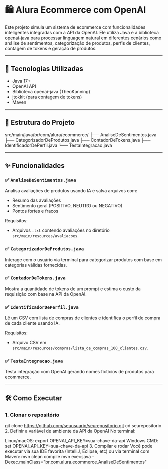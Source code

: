 # 🛍️ Alura Ecommerce com OpenAI

Este projeto simula um sistema de ecommerce com funcionalidades inteligentes integradas com a API da OpenAI. Ele utiliza Java e a biblioteca [openai-java](https://github.com/TheoKanning/openai-java) para processar linguagem natural em diferentes cenários como análise de sentimentos, categorização de produtos, perfis de clientes, contagem de tokens e geração de produtos.

---

## 🚀 Tecnologias Utilizadas

- Java 17+
- OpenAI API
- Biblioteca openai-java (TheoKanning)
- jtokkit (para contagem de tokens)
- Maven

---

## 📁 Estrutura do Projeto
src/main/java/br/com/alura/ecommerce/ ├── AnaliseDeSentimentos.java ├── CategorizadorDeProdutos.java ├── ContadorDeTokens.java ├── IdentificadorDePerfil.java └── TestaIntegracao.java

---

## ✨ Funcionalidades

### ✅ `AnaliseDeSentimentos.java`
Analisa avaliações de produtos usando IA e salva arquivos com:
- Resumo das avaliações
- Sentimento geral (POSITIVO, NEUTRO ou NEGATIVO)
- Pontos fortes e fracos

Requisitos:
- Arquivos `.txt` contendo avaliações no diretório `src/main/resources/avaliacoes`.

### ✅ `CategorizadorDeProdutos.java`
Interage com o usuário via terminal para categorizar produtos com base em categorias válidas fornecidas.

### ✅ `ContadorDeTokens.java`
Mostra a quantidade de tokens de um prompt e estima o custo da requisição com base na API da OpenAI.

### ✅ `IdentificadorDePerfil.java`
Lê um CSV com lista de compras de clientes e identifica o perfil de compra de cada cliente usando IA.

Requisitos:
- Arquivo CSV em `src/main/resources/compras/lista_de_compras_100_clientes.csv`.

### ✅ `TestaIntegracao.java`
Testa integração com OpenAI gerando nomes fictícios de produtos para ecommerce.

---

## 🛠️ Como Executar

### 1. Clonar o repositório

git clone https://github.com/seuusuario/seurepositorio.git
cd seurepositorio
2. Definir a variável de ambiente da API da OpenAI
No terminal:

Linux/macOS:
export OPENAI_API_KEY=sua-chave-da-api
Windows CMD:
set OPENAI_API_KEY=sua-chave-da-api
3. Compilar e rodar
Você pode executar via sua IDE favorita (IntelliJ, Eclipse, etc) ou via terminal com Maven:
mvn clean compile
mvn exec:java -Dexec.mainClass="br.com.alura.ecommerce.AnaliseDeSentimentos"
